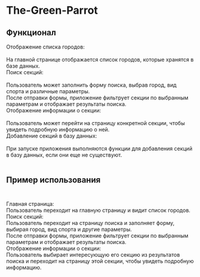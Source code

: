 # The-Green-Parrot

## Функционал
Отображение списка городов:<br><br>
На главной странице отображается список городов, которые хранятся в базе данных.<br>
Поиск секций:<br><br>
Пользователь может заполнить форму поиска, выбрав город, вид спорта и различные параметры.<br>
После отправки формы, приложение фильтрует секции по выбранным параметрам и отображает результаты поиска.<br>
Отображение информации о секции:<br><br>
Пользователь может перейти на страницу конкретной секции, чтобы увидеть подробную информацию о ней.<br>
Добавление секций в базу данных:<br><br>
При запуске приложения выполняются функции для добавления секций в базу данных, если они еще не существуют.<br><br>

## Пример использования<br><br>
Главная страница:<br>
Пользователь переходит на главную страницу и видит список городов.<br>
Поиск секций:<br>
Пользователь переходит на страницу поиска и заполняет форму, выбирая город, вид спорта и другие параметры.<br>
После отправки формы, приложение фильтрует секции по выбранным параметрам и отображает результаты поиска.<br>
Отображение информации о секции:<br>
Пользователь выбирает интересующую его секцию из результатов поиска и переходит на страницу этой секции, чтобы увидеть подробную информацию.
